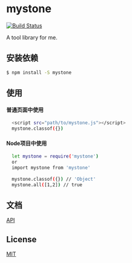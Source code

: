 # mystone
[![Build Status](https://travis-ci.org/hankaibo/mystone.svg?branch=master)](https://travis-ci.org/hankaibo/mystone)

A tool library for me.

## 安装依赖

``` bash
$ npm install -S mystone
```

## 使用
#### 普通页面中使用

``` bash
  <script src="path/to/mystone.js"></script>
  mystone.classof({})
```
#### Node项目中使用
``` bash
  let mystone = require('mystone')
  or
  import mystone from 'mystone'
  
  mystone.classof({}) // 'Object'
  mystone.all([1,2]) // true

```

## 文档

[API](https://hankaibo.github.io/mystone/)

## License

[MIT](http://opensource.org/licenses/MIT)